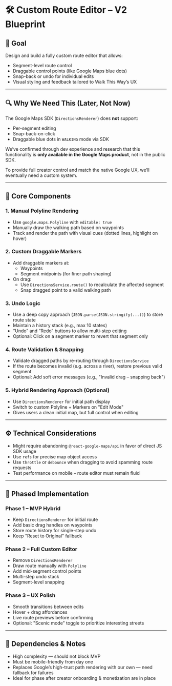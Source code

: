 # 🛠️ Custom Route Editor – V2 Blueprint

## 🎯 Goal  
Design and build a fully custom route editor that allows:
- Segment-level route control
- Draggable control points (like Google Maps blue dots)
- Snap-back or undo for individual edits
- Visual styling and feedback tailored to Walk This Way’s UX

---

## 🔍 Why We Need This (Later, Not Now)

The Google Maps SDK (`DirectionsRenderer`) does **not** support:
- Per-segment editing
- Snap-back-on-click
- Draggable blue dots in `WALKING` mode via SDK

We’ve confirmed through dev experience and research that this functionality is **only available in the Google Maps product**, not in the public SDK.

To provide full creator control and match the native Google UX, we’ll eventually need a custom system.

---

## 🔧 Core Components

### 1. Manual Polyline Rendering
- Use `google.maps.Polyline` with `editable: true`
- Manually draw the walking path based on waypoints
- Track and render the path with visual cues (dotted lines, highlight on hover)

### 2. Custom Draggable Markers
- Add draggable markers at:
  - Waypoints
  - Segment midpoints (for finer path shaping)
- On drag:
  - Use `DirectionsService.route()` to recalculate the affected segment
  - Snap dragged point to a valid walking path

### 3. Undo Logic
- Use a deep copy approach (`JSON.parse(JSON.stringify(...))`) to store route state
- Maintain a history stack (e.g., max 10 states)
- “Undo” and “Redo” buttons to allow multi-step editing
- Optional: Click on a segment marker to revert that segment only

### 4. Route Validation & Snapping
- Validate dragged paths by re-routing through `DirectionsService`
- If the route becomes invalid (e.g. across a river), restore previous valid segment
- Optional: Add soft error messages (e.g., "Invalid drag – snapping back")

### 5. Hybrid Rendering Approach (Optional)
- Use `DirectionsRenderer` for initial path display
- Switch to custom Polyline + Markers on "Edit Mode"
- Gives users a clean initial map, but full control when editing

---

## ⚙️ Technical Considerations

- Might require abandoning `@react-google-maps/api` in favor of direct JS SDK usage
- Use `refs` for precise map object access
- Use `throttle` or `debounce` when dragging to avoid spamming route requests
- Test performance on mobile – route editor must remain fluid

---

## 🚀 Phased Implementation

### Phase 1 – MVP Hybrid
- Keep `DirectionsRenderer` for initial route
- Add basic drag handles on waypoints
- Store route history for single-step undo
- Keep "Reset to Original" fallback

### Phase 2 – Full Custom Editor
- Remove `DirectionsRenderer`
- Draw route manually with `Polyline`
- Add mid-segment control points
- Multi-step undo stack
- Segment-level snapping

### Phase 3 – UX Polish
- Smooth transitions between edits
- Hover + drag affordances
- Live route previews before confirming
- Optional: "Scenic mode" toggle to prioritize interesting streets

---

## 📌 Dependencies & Notes

- High complexity — should not block MVP
- Must be mobile-friendly from day one
- Replaces Google’s high-trust path rendering with our own — need fallback for failures
- Ideal for phase after creator onboarding & monetization are in place
